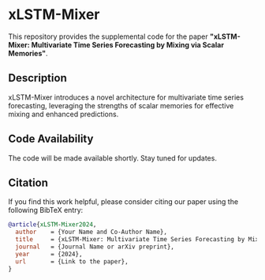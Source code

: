 # xLSTM-Mixer

This repository provides the supplemental code for the paper **"xLSTM-Mixer: Multivariate Time Series Forecasting by Mixing via Scalar Memories"**.

## Description
xLSTM-Mixer introduces a novel architecture for multivariate time series forecasting, leveraging the strengths of scalar memories for effective mixing and enhanced predictions.

## Code Availability
The code will be made available shortly. Stay tuned for updates.

## Citation
If you find this work helpful, please consider citing our paper using the following BibTeX entry:

```bibtex
@article{xLSTM-Mixer2024,
  author    = {Your Name and Co-Author Name},
  title     = {xLSTM-Mixer: Multivariate Time Series Forecasting by Mixing via Scalar Memories},
  journal   = {Journal Name or arXiv preprint},
  year      = {2024},
  url       = {Link to the paper},
}
```

